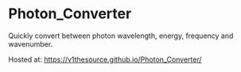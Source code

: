 # Photon_Converter
Quickly convert between photon wavelength, energy, frequency and wavenumber.

Hosted at:
https://v1thesource.github.io/Photon_Converter/
